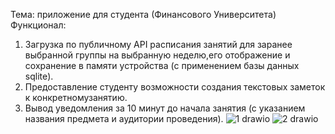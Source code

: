 Тема: приложение для студента (Финансового Университета)
Функционал:
1. Загрузка по публичному API расписания занятий для заранее выбранной группы на выбранную неделю,его отображение и сохранение в памяти устройства (с применением базы данных sqlite).
2. Предоставление студенту возможности создания текстовых заметок к конкретномузанятию.
3. Вывод уведомления за 10 минут до начала занятия (с указанием названия предмета и аудитории проведения).
![1 drawio](https://user-images.githubusercontent.com/90040588/159730675-99bcf7a5-27be-4258-979c-223a48721c24.png)
![2 drawio](https://user-images.githubusercontent.com/90040588/159731860-e285ffe4-e7c3-4023-bc03-9a91cebb375b.png)
